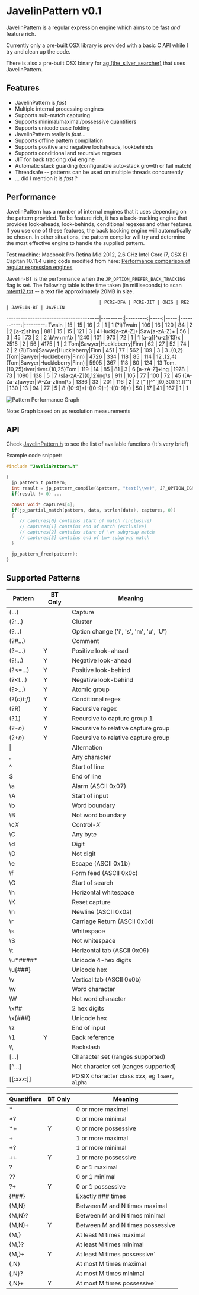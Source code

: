 # JavelinPattern v0.1

JavelinPattern is a regular expression engine which aims to be fast *and* feature rich.

Currently only a pre-built OSX library is provided with a basic C API while I try and
clean up the code.

There is also a pre-built OSX binary for [ag (the_silver_searcher)](https://github.com/jthlim/the_silver_searcher) that uses JavelinPattern.

## Features

* JavelinPattern is *fast*
* Multiple internal processing engines
* Supports sub-match capturing
* Supports minimal/maximal/possessive quantifiers
* Supports unicode case folding
* JavelinPattern really is *fast*...
* Supports offline pattern compilation
* Supports positive and negative lookaheads, lookbehinds
* Supports conditional and recursive regexes
* JIT for back tracking x64 engine
* Automatic stack guarding (configurable auto-stack growth or fail match)
* Threadsafe -- patterns can be used on multiple threads concurrently
* ... did I mention it is *fast* ?

## Performance

JavelinPattern has a number of internal engines that it uses depending on the pattern
provided. To be feature rich, it has a back-tracking engine that provides look-aheads,
look-behinds, conditional regexes and other features. If you use one of these features,
the back tracking engine will automatically be chosen. In other situations, the pattern
compiler will try and determine the most effective engine to handle the supplied pattern.

Test machine: Macbook Pro Retina Mid 2012, 2.6 GHz Intel Core i7, OSX El Capitan 10.11.4 using code modified from here: [Performance comparison of regular expression engines](http://sljit.sourceforge.net/regex_perf.html)

Javelin-BT is the performance when the `JP_OPTION_PREFER_BACK_TRACKING` flag is set. The following table is the time taken (in milliseconds) to scan [mtent12.txt](http://www.gutenberg.org/files/3200/old/mtent12.zip) -- a text file approximately 20MB in size.

                                       | PCRE-DFA | PCRE-JIT | ONIG | RE2  | JAVELIN-BT | JAVELIN
---------------------------------------|---------:|---------:|-----:|-----:|-----------:|---------:
Twain                                  | 15       | 15       | 16   | 2    | 1          | 1
(?i)Twain                              | 106      | 16       | 120  | 84   | 2          | 2
[a-z]shing                             | 881      | 15       | 15   | 121  | 3          | 4
Huck[a-zA-Z]+\|Saw[a-zA-Z]+            | 56       | 3        | 45   | 73   | 2          | 2
\b\w+nn\b                              | 1240     | 101      | 970  | 72   | 1          | 1
[a-q][^u-z]{13}x                       | 2515     | 2        | 56   | 4175 | 1          | 2
Tom\|Sawyer\|Huckleberry\|Finn         | 62       | 27       | 52   | 74   | 2          | 2
(?i)Tom\|Sawyer\|Huckleberry\|Finn     | 451      | 77       | 562  | 109  | 3          | 3
.{0,2}(Tom\|Sawyer\|Huckleberry\|Finn) | 4726     | 334      | 118  | 85   | 114        | 12
.{2,4}(Tom\|Sawyer\|Huckleberry\|Finn) | 5905     | 367      | 118  | 80   | 124        | 13
Tom.{10,25}river\|river.{10,25}Tom     | 119      | 14       | 85   | 81   | 3          | 6
[a-zA-Z]+ing                           | 1978     | 73       | 1090 | 138  | 5          | 7
\s[a-zA-Z]{0,12}ing\s                  | 911      | 105      | 77   | 100  | 72         | 45
([A-Za-z]awyer\|[A-Za-z]inn)\s         | 1336     | 33       | 201  | 116  | 2          | 2
["'][^"']{0,30}[?!\.]["']              | 130      | 13       | 94   | 77   | 5          | 8
([0-9]+)-([0-9]+)-([0-9]+)             | 50       | 17       | 41   | 167  | 1          | 1


![Pattern Performance Graph](PatternPerformance.png)

Note: Graph based on µs resolution measurements

## API

Check [JavelinPattern.h](JavelinPattern.h) to see the list of available functions (It's very brief)

Example code snippet:

```c
#include "JavelinPattern.h"

{
  jp_pattern_t pattern;
  int result = jp_pattern_compile(&pattern, "test(\\w+)", JP_OPTION_IGNORE_CASE | JP_OPTION_UTF8);
  if(result != 0) ...

  const void* captures[4];
  if(jp_partial_match(pattern, data, strlen(data), captures, 0))
  {
     // captures[0] contains start of match (inclusive)
	 // captures[1] contains end of match (exclusive)
	 // captures[2] contains start of \w+ subgroup match
	 // captures[3] contains end of \w+ subgroup match
  }

  jp_pattern_free(pattern);
}

```

## Supported Patterns
 
 Pattern        | BT Only | Meaning
----------------|---------|--------------------------------------------------
(...)           |         | Capture
(?:...)         |         | Cluster
(?...)          |         | Option change ('i', 's', 'm', 'u', 'U')
(?#...)         |         | Comment
(?=...)         |    Y    | Positive look-ahead
(?!...)         |    Y    | Negative look-ahead
(?\<=...)       |    Y    | Positive look-behind
(?\<!...)       |    Y    | Negative look-behind
(?\>...)        |    Y    | Atomic group
(?(*c*)*t*:*f*) |    Y    | Conditional regex
(?R)            |    Y    | Recursive regex
(?1)            |    Y    | Recursive to capture group 1
(?-*n*)         |    Y    | Recursive to relative capture group
(?+*n*)         |    Y    | Recursive to relative capture group
\|              |         | Alternation
.               |         | Any character
^               |         | Start of line
$               |         | End of line
\\a             |         | Alarm (ASCII 0x07)
\\A             |         | Start of input
\\b             |         | Word boundary
\\B             |         | Not word boundary
\\c*X*          |         | Control-*X*
\\C             |         | Any byte
\\d             |         | Digit
\\D             |         | Not digit
\\e             |         | Escape (ASCII 0x1b)
\\f             |         | Form feed (ASCII 0x0c)
\\G             |         | Start of search
\\h             |         | Horizontal whitespace
\\K             |         | Reset capture
\\n             |         | Newline (ASCII 0x0a)
\\r             |         | Carriage Return (ASCII 0x0d)
\\s             |         | Whitespace
\\S             |         | Not whitespace
\\t             |         | Horizontal tab (ASCII 0x09)
\\u*####*       |         | Unicode 4-hex digits
\\u{*###*}      |         | Unicode hex
\\v             |         | Vertical tab (ASCII 0x0b)
\\w             |         | Word character
\\W             |         | Not word character
\\x##           |         | 2 hex digits
\\x{*###*}      |         | Unicode hex
\\z             |         | End of input
\\1             |    Y    | Back reference
\\\\            |         | Backslash
[...]           |         | Character set (ranges supported)
[^...]          |         | Not character set (ranges supported)
[[:*xxx*:]]     |         | POSIX character class *xxx*, eg `lower`, `alpha`



 Quantifiers | BT Only | Meaning
-------------|---------|-----------------------------------------------------
\*           |         | 0 or more maximal
\*?          |         | 0 or more minimal
\*+          |    Y    | 0 or more possessive
\+           |         | 1 or more maximal
\+?          |         | 1 or more minimal
\++          |    Y    | 1 or more possessive
?            |         | 0 or 1 maximal
??           |         | 0 or 1 minimal
?+           |    Y    | 0 or 1 possessive
{###}        |         | Exactly ### times
{M,N}        |         | Between M and N times maximal
{M,N}?       |         | Between M and N times minimal
{M,N}+       |    Y    | Between M and N times possessive
{M,}         |         | At least M times maximal
{M,}?        |         | At least M times minimal
{M,}+        |    Y    | At least M times possessive`
{,N}         |         | At most M times maximal
{,N}?        |         | At most M times minimal
{,N}+        |    Y    | At most M times possessive`
